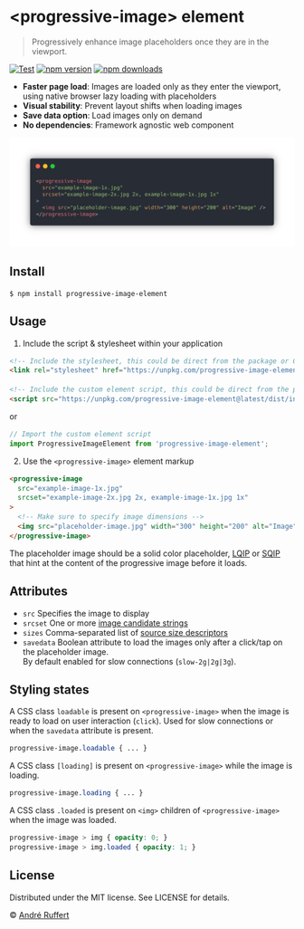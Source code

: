 # &lt;progressive-image&gt; element

> Progressively enhance image placeholders once they are in the viewport.

[![Test](https://img.shields.io/github/actions/workflow/status/andreruffert/syntax-highlight-element/test.yml?label=Test&logo=github&color=ffc300&labelColor=212121)](https://github.com/andreruffert/progressive-image-element/actions/workflows/test.yml)
[![npm version](https://img.shields.io/npm/v/progressive-image-element.svg?color=ffc300&labelColor=212121)](https://www.npmjs.com/package/progressive-image-element)
[![npm downloads](https://img.shields.io/npm/dm/progressive-image-element?logo=npm&color=ffc300&labelColor=212121)](https://www.npmjs.com/package/progressive-image-element)

* **Faster page load**: Images are loaded only as they enter the viewport, using native browser lazy loading with placeholders
* **Visual stability**: Prevent layout shifts when loading images
* **Save data option**: Load images only on demand
* **No dependencies**: Framework agnostic web component

<div align="center">
  <img src="example-2x.png" alt="progressive image element markup example" width="774">
</div>


## Install

```console
$ npm install progressive-image-element
```


## Usage

1. Include the script & stylesheet within your application

  ```html
  <!-- Include the stylesheet, this could be direct from the package or CDN -->
  <link rel="stylesheet" href="https://unpkg.com/progressive-image-element@latest/dist/progressive-image-element.css" />

  <!-- Include the custom element script, this could be direct from the package or CDN -->
  <script src="https://unpkg.com/progressive-image-element@latest/dist/index.js"></script>
  ```

  or

  ```js
  // Import the custom element script
  import ProgressiveImageElement from 'progressive-image-element';
  ```

2. Use the `<progressive-image>` element markup

  ```html
  <progressive-image
    src="example-image-1x.jpg"
    srcset="example-image-2x.jpg 2x, example-image-1x.jpg 1x"
  >
    <!-- Make sure to specify image dimensions -->
    <img src="placeholder-image.jpg" width="300" height="200" alt="Image" />
  </progressive-image>
  ```
  The placeholder image should be a solid color placeholder, [LQIP](http://www.guypo.com/introducing-lqip-low-quality-image-placeholders) or [SQIP](https://github.com/technopagan/sqip) that hint at the content of the progressive image before it loads.


## Attributes

- `src` Specifies the image to display
- `srcset` One or more [image candidate strings](https://developer.mozilla.org/en-US/docs/Web/API/HTMLImageElement/srcset)
- `sizes` Comma-separated list of [source size descriptors](https://developer.mozilla.org/en-US/docs/Web/API/HTMLImageElement/sizes)
- `savedata` Boolean attribute to load the images only after a click/tap on the placeholder image.   
  By default enabled for slow connections (`slow-2g|2g|3g`).


## Styling states

A CSS class `loadable` is present on `<progressive-image>` when the image is ready to load on user interaction (`click`).
Used for slow connections or when the `savedata` attribute is present.
```css
progressive-image.loadable { ... }
```

A CSS class `[loading]` is present on `<progressive-image>` while the image is loading.
```css
progressive-image.loading { ... }
```

A CSS class `.loaded` is present on `<img>` children of `<progressive-image>` when the image was loaded.
```css
progressive-image > img { opacity: 0; }
progressive-image > img.loaded { opacity: 1; }
```


## License

Distributed under the MIT license. See LICENSE for details. 

© [André Ruffert](https://andreruffert.com)

